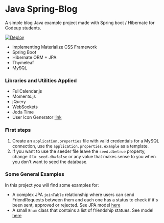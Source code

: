 # Java Spring-Blog
A simple blog Java example project made with Spring boot / Hibernate for Codeup students.

[![Deploy](https://www.herokucdn.com/deploy/button.svg)](https://heroku.com/deploy)

- Implementing Materialize CSS Framework
- Spring Boot
- Hibernate ORM + JPA
- Thymeleaf
- MySQL
 
### Libraries and Utilities Applied

- FullCalendar.js
- Moments.js
- jQuery
- WebSockets
- Joda Time
- User Icon Generator [link](https://github.com/fmendozaro/user-icon-generator)

### First steps

1. Create an `application.properties` file with valid credentials for a MySQL connection, use the `application.properties.example` as a template.
1. If you want to use the seeder file leave the `seed.db=true` property, change it to: `seed.db=false` or any value that makes sense to you when you don't want to seed the database.

### Some General Examples

In this project you will find some examples for:
- A complex JPA `joinTable` relationship where users can send FriendRequests between them and each one has a status to check if it's been sent, approved or rejected. See JPA model [here](https://github.com/fmendozaro/spring-blog/blob/master/src/main/java/com/fer_mendoza/blog/models/FriendList.java)
- A small `Enum` class that contains a list of friendship statues. See model [here](https://github.com/fmendozaro/spring-blog/blob/master/src/main/java/com/fer_mendoza/blog/models/FriendStatus.java) 
